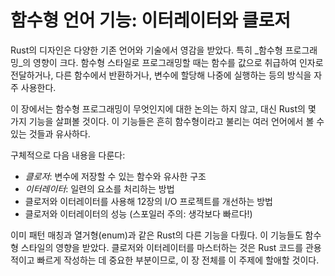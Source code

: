 # 함수형 언어 기능: 이터레이터와 클로저

Rust의 디자인은 다양한 기존 언어와 기술에서 영감을 받았다. 특히 _함수형 프로그래밍_의 영향이 크다. 함수형 스타일로 프로그래밍할 때는 함수를 값으로 취급하여 인자로 전달하거나, 다른 함수에서 반환하거나, 변수에 할당해 나중에 실행하는 등의 방식을 자주 사용한다.

이 장에서는 함수형 프로그래밍이 무엇인지에 대한 논의는 하지 않고, 대신 Rust의 몇 가지 기능을 살펴볼 것이다. 이 기능들은 흔히 함수형이라고 불리는 여러 언어에서 볼 수 있는 것들과 유사하다.

구체적으로 다음 내용을 다룬다:

- _클로저_: 변수에 저장할 수 있는 함수와 유사한 구조
- _이터레이터_: 일련의 요소를 처리하는 방법
- 클로저와 이터레이터를 사용해 12장의 I/O 프로젝트를 개선하는 방법
- 클로저와 이터레이터의 성능 (스포일러 주의: 생각보다 빠르다!)

이미 패턴 매칭과 열거형(enum)과 같은 Rust의 다른 기능을 다뤘다. 이 기능들도 함수형 스타일의 영향을 받았다. 클로저와 이터레이터를 마스터하는 것은 Rust 코드를 관용적이고 빠르게 작성하는 데 중요한 부분이므로, 이 장 전체를 이 주제에 할애할 것이다.


